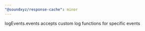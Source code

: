 ```yaml
---
"@soundxyz/response-cache": minor
---
```


logEvents.events accepts custom log functions for specific events
